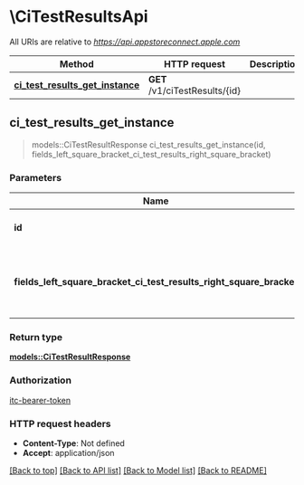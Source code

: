 # \CiTestResultsApi

All URIs are relative to *https://api.appstoreconnect.apple.com*

Method | HTTP request | Description
------------- | ------------- | -------------
[**ci_test_results_get_instance**](CiTestResultsApi.md#ci_test_results_get_instance) | **GET** /v1/ciTestResults/{id} | 



## ci_test_results_get_instance

> models::CiTestResultResponse ci_test_results_get_instance(id, fields_left_square_bracket_ci_test_results_right_square_bracket)


### Parameters


Name | Type | Description  | Required | Notes
------------- | ------------- | ------------- | ------------- | -------------
**id** | **String** | the id of the requested resource | [required] |
**fields_left_square_bracket_ci_test_results_right_square_bracket** | Option<[**Vec<String>**](String.md)> | the fields to include for returned resources of type ciTestResults |  |

### Return type

[**models::CiTestResultResponse**](CiTestResultResponse.md)

### Authorization

[itc-bearer-token](../README.md#itc-bearer-token)

### HTTP request headers

- **Content-Type**: Not defined
- **Accept**: application/json

[[Back to top]](#) [[Back to API list]](../README.md#documentation-for-api-endpoints) [[Back to Model list]](../README.md#documentation-for-models) [[Back to README]](../README.md)

